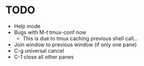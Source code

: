 # TODO
  * Help mode
  * Bugs with M-t tmux-conf now
      * This is due to tmux caching previous shell call...
  * Join window to previous window (if only one pane)
  * C-g universal cancel
  * C-1 close all other panes
